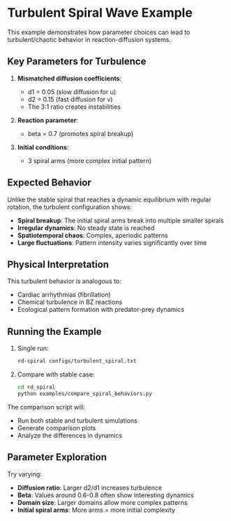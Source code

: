 # Turbulent Spiral Wave Example

This example demonstrates how parameter choices can lead to turbulent/chaotic behavior in reaction-diffusion systems.

## Key Parameters for Turbulence

1. **Mismatched diffusion coefficients**: 
   - d1 = 0.05 (slow diffusion for u)
   - d2 = 0.15 (fast diffusion for v)
   - The 3:1 ratio creates instabilities

2. **Reaction parameter**: 
   - beta = 0.7 (promotes spiral breakup)

3. **Initial conditions**:
   - 3 spiral arms (more complex initial pattern)

## Expected Behavior

Unlike the stable spiral that reaches a dynamic equilibrium with regular rotation, the turbulent configuration shows:

- **Spiral breakup**: The initial spiral arms break into multiple smaller spirals
- **Irregular dynamics**: No steady state is reached
- **Spatiotemporal chaos**: Complex, aperiodic patterns
- **Large fluctuations**: Pattern intensity varies significantly over time

## Physical Interpretation

This turbulent behavior is analogous to:
- Cardiac arrhythmias (fibrillation)
- Chemical turbulence in BZ reactions
- Ecological pattern formation with predator-prey dynamics

## Running the Example

1. Single run:
   ```bash
   rd-spiral configs/turbulent_spiral.txt
   ```

2. Compare with stable case:
   ```bash
   cd rd_spiral
   python examples/compare_spiral_behaviors.py
   ```

The comparison script will:
- Run both stable and turbulent simulations
- Generate comparison plots
- Analyze the differences in dynamics

## Parameter Exploration

Try varying:
- **Diffusion ratio**: Larger d2/d1 increases turbulence
- **Beta**: Values around 0.6-0.8 often show interesting dynamics
- **Domain size**: Larger domains allow more complex patterns
- **Initial spiral arms**: More arms = more initial complexity
